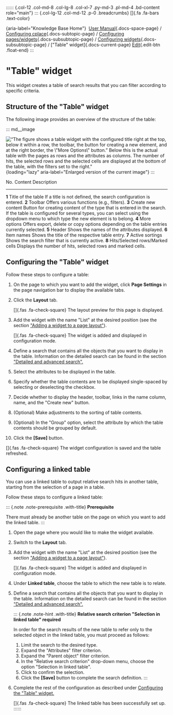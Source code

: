 :::::: {.col-12 .col-md-8 .col-lg-8 .col-xl-7 .py-md-3 .pl-md-4 .bd-content role="main"}
::: {.col-lg-12 .col-md-12 .p-0 .breadcrumbs}
[]{.fa .fa-bars .text-color}

[](https://docs.cplace.io/){aria-label="Knowledge Base Home"}  [User
Manual](/user-manual-en/){.docs-space-page} / [Configuring
cplace](/user-manual-en/cplace-konfigurieren/){.docs-subtopic-page} /
[Configuring
pages/widgets](/user-manual-en/cplace-konfigurieren/seiten-widgets-konfiguriere/){.docs-subsubtopic-page}
/ [Configuring
widgets](/user-manual-en/cplace-konfigurieren/seiten-widgets-konfiguriere/widgets-konfigurieren/){.docs-subsubtopic-page}
/ [\"Table\" widget]{.docs-current-page} [
Edit](https://github.com/collaborationfactory/cplace-doc-user-enu/blob/release/25.2/cplace-konfigurieren/seiten-widgets-konfiguriere/widgets-konfigurieren/tabellen-widget.md){.edit-btn
.float-end}
:::

# "Table" widget

This widget creates a table of search results that you can filter
according to specific criteria.

## Structure of the "Table" widget

The following image provides an overview of the structure of the table:

::: md__image
[](../../../../graphics/cplace-konfigurieren/Tabellen-Widget-Legende.png)

![&ldquo;The figure shows a table widget with the configured title right
at the top, below it within a row, the toolbar, the button for creating
a new element, and at the right border, the \\\"More Options\\\"
button.&rdquo; Below this is the actual table with the pages as rows and
the attributes as columns. The number of hits, the selected rows and the
selected cells are displayed at the bottom of the table, with the
filters set to the
right.\"](../../../../graphics/cplace-konfigurieren/Tabellen-Widget-Legende.png){loading="lazy"
aria-label="Enlarged version of the current image"}
:::

  No.     Content                           Description
  ------- --------------------------------- ---------------------------------------------------------------------------------------------------------------------------------------------------------------------------------------------------------
  **1**   Title of the table                If a title is not defined, the search configuration is entered.
  **2**   Toolbar                           Offers various functions (e.g., filters).
  **3**   Create new content                Button for creating content of the type that is entered in the search. If the table is configured for several types, you can select using the dropdown menu to which type the new element is to belong.
  **4**   More options                      Offers export, delete or copy options depending on the table entries currently selected.
  **5**   Header                            Shows the names of the attributes displayed.
  **6**   Item names                        Shows the title of the respective table entry.
  **7**   Active sortings                   Shows the search filter that is currently active.
  **8**   Hits/Selected rows/Marked cells   Displays the number of hits, selected rows and marked cells.

## Configuring the "Table" widget

Follow these steps to configure a table:

1.  On the page to which you want to add the widget, click **Page
    Settings** in the page navigation bar to display the available tabs.

2.  Click the **Layout** tab.

    []{.fas .fa-check-square} The layout preview for this page is
    displayed.

3.  Add the widget with the name "List" at the desired position (see the
    section ["Adding a widget to a page
    layout"](/user-manual-en/cplace-konfigurieren/seiten-widgets-konfiguriere/widget-zu-seitenlayout-hinzufuegen/)).

    []{.fas .fa-check-square} The widget is added and displayed in
    configuration mode.

4.  Define a search that contains all the objects that you want to
    display in the table. Information on the detailed search can be
    found in the section ["Detailed and advanced
    search".](/user-manual-en/cplace-anwenden/inhalte-suchen-und-wiederfin/detail-und-erweiterte-suche/)

5.  Select the attributes to be displayed in the table.

6.  Specify whether the table contents are to be displayed single-spaced
    by selecting or deselecting the checkbox.

7.  Decide whether to display the header, toolbar, links in the name
    column, name, and the "Create new" button.

8.  (Optional) Make adjustments to the sorting of table contents.

9.  (Optional) In the "Group" option, select the attribute by which the
    table contents should be grouped by default.

10. Click the **\[Save\]** button.

[]{.fas .fa-check-square} The widget configuration is saved and the
table refreshed.

## Configuring a linked table

You can use a linked table to output relative search hits in another
table, starting from the selection of a page in a table.

Follow these steps to configure a linked table:

::: {.note .note-prerequisite .with-title}
**Prerequisite**

There must already be another table on the page on which you want to add
the linked table.
:::

1.  Open the page where you would like to make the widget available.

2.  Switch to the **Layout** tab.

3.  Add the widget with the name "List" at the desired position (see the
    section ["Adding a widget to a page
    layout"](/user-manual-en/cplace-konfigurieren/seiten-widgets-konfiguriere/widget-zu-seitenlayout-hinzufuegen/)).

    []{.fas .fa-check-square} The widget is added and displayed in
    configuration mode.

4.  Under **Linked table**, choose the table to which the new table is
    to relate.

5.  Define a search that contains all the objects that you want to
    display in the table. Information on the detailed search can be
    found in the section ["Detailed and advanced
    search".](/user-manual-en/cplace-anwenden/inhalte-suchen-und-wiederfin/detail-und-erweiterte-suche/)

    ::: {.note .note-hint .with-title}
    **Relative search criterion "Selection in linked table" required**

    In order for the search results of the new table to refer only to
    the selected object in the linked table, you must proceed as
    follows:

    1.  Limit the search to the desired type.
    2.  Expand the "Attributes" filter criterion.
    3.  Expand the "Parent object" filter criterion.
    4.  In the "Relative search criterion" drop-down menu, choose the
        option "Selection in linked table".
    5.  Click to confirm the selection.
    6.  Click the **\[Save\]** button to complete the search definition.
    :::

6.  Complete the rest of the configuration as described under
    [Configuring the "Table" widget.](#configuring-the-table-widget)

    []{.fas .fa-check-square} The linked table has been successfully set
    up.
::::::
